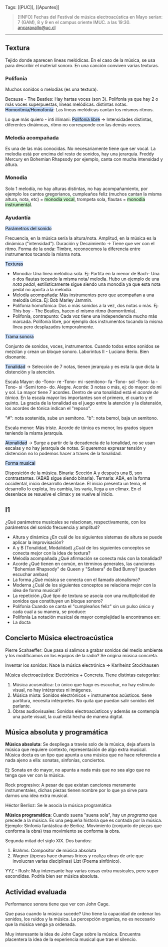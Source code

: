 Tags: [[PUC]], [[Apuntes]]

>[!INFO]
>Fechas del Festival de música electroacústica en Mayo serían: 7 (GAM), 8 y 9 en el campus oriente IMUC. a las 19:30.
>ancaravallo@uc.cl

---
## Textura 
Tejido donde aparecen líneas melódicas. En el caso de la música, se usa para describir el material sonoro. En una canción conviven varias texturas.
### Polifonía
Muchos sonidos o melodías (es una textura). 

Because - The Beatles: Hay hartas voces (son 3). Polifonía ya que hay 2 o más voces superpuestas, líneas melódicas. distintas notas. <mark style="background: #ADCCFFA6;">Homoritmia/Homofonía</mark>: Las líneas melódicas cantan los mismos ritmos.

Lo que más quiero - inti illimani: <mark style="background: #ADCCFFA6;">Polifonía libre</mark> -> Intensidades distintas, diferentes dináimcas, ritmo no corresponde con las demás voces.

### Melodía acompañada
Es una de las más conocidas. No necesariamente tiene que ser vocal. La melodía está por encima del resto de sonidos, hay una jerarquía. Freddy Mercury en Bohemian Rhapsody por ejemplo, canta con mucha intensidad y altura. 

### Monodia
Solo 1 melodía, no hay alturas distintas, no hay acompañamiento, por ejemplo los cantos gregorianos, cumpleaños feliz (muchos cantan la misma altura, nota, etc) = <mark style="background: #BBFABBA6;">monodia vocal</mark>, trompeta sola, flautas = <mark style="background: #BBFABBA6;">monodia instrumental</mark>.

### Ayudantía

<mark style="background: #ADCCFFA6;">Parámetros del sonido</mark>

Frecuencia, en la música sería la altura/nota.
Amplitud, en la música es la dinámica ("intensidad").
Duración y Decaimiento -> Tiene que ver con el ritmo.
Forma de la onda: Timbre, reconocemos la diferencia entre instrumentos tocando la misma nota.

<mark style="background: #ADCCFFA6;">Texturas</mark>

- Monodia: Una línea melódica sola. Ej: Partita en la menor de Bach- Una o dos flautas tocando la misma nota/ melodía. Hubo un ejemplo de una *nota pedal*, estilisticamente sigue siendo una monodia ya que esta nota pedal no aporta a la melodía. 
- Melodía acompañada: Más instrumentos pero que acompañan a una melodía única. Ej: Bob Marley Jammin.
- Polifonía homofónica: Dos o más sonidos a la vez, dos notas o más. Ej: This boy - The Beatles, hacen el mismo ritmo (homorritmia). 
- Polifonía, contrapunto: Cada voz tiene una independencia mucho más marcada. Polifonía libre, por ejemplo dos instrumentos tocando la misma línea pero desplazados temporalmente.

<mark style="background: #ADCCFFA6;">Trama sonora</mark>

Conjunto de sonidos, voces, instrumentos. Cuando todos estos sonidos se mezclan y crean un bloque sonoro. Laborintus II - Luciano Berio. Bien disonante.

<mark style="background: #ADCCFFA6;">Tonalidad</mark>
-> Selección de 7 notas, tienen jerarquía y es esta la que dicta la distención y la atención. 

Escala Mayor: do -Tono- re -Tono- mi -semitono- fa -Tono- sol -Tono- la -Tono- si -Semi tono- do. Alegre.
Acorde: 3 notas o más, ej: do mayor: do mi y sol.
La mayor tiene 7 acordes. Dentro de una tonalidad está el *acorde de tónica*. 
En la escala mayor los importantes son el primero, el cuarto y el quinto.
La gracia de la tonalidad es el juego entre la atención y la distensión, los acordes de tónica indican el "reposo".

"#": nota sostenida, sube un semitono.
"b": nota bemol, baja un semitono.

Escala menor: Más triste. Acorde de tónica es menor, los grados siguen teniendo la misma jerarquía.

<mark style="background: #ADCCFFA6;">Atonalidad</mark>
-> Surge a partir de la decadencia de la tonalidad, no se usan escalas y no hay jerarquía de notas. Si queremos expresar tensión y distención no lo podemos hacer a traves de la tonalidad.

<mark style="background: #ADCCFFA6;">Forma musical</mark>

Disposición de la música.
Binaria: Sección A y después una B, son contrastantes. (ABAB sigue siendo binaria).
Ternaria: ABA, en la forma occidental, inicio desarrollo desenlace. El inicio presenta un tema, el desarrollo lo explota, los cambia, los varía, llega a un climax. En el desenlace se resuelve el climax y se vuelve al inicio.

## I1
¿Qué parámetros musicales se relacionan, respectivamente, con los parámetros del sonido frecuencia y amplitud?
- Altura y dinámica
¿En cuál de los siguientes sistemas de altura se puede aplicar la improvisación?
- A y B (Tonalidad, Modalidad)
¿Cuál de los siguientes conceptos se conecta mejor con la idea de textura?
- Melodía acompañada
¿Qué afirmación se conecta más con la tonalidad?
- Acorde
¿Qué tienen en común, en términos generales, las canciones "Bohemian Rhapsody" de Queen y "Safaera" de Bad Bunny? (pueden escuchar ambas)
- La forma
¿Qué música se conecta con el llamado atonalismo?
- Moderna
¿Cuál de los siguientes conceptos se relaciona mejor con la idea de forma musical?
- La repetición
¿Qué tipo de textura se asocia con una multiplicidad de sonidos que constituyen un bloque sonoro?
- Polifonía
Cuando se canta el "cumpleaños feliz" sin un pulso único y cada cual a su manera, se produce:
- Polifonía
La notación musical de mayor complejidad la encontramos en:
- La docta

## Concierto Música electroacústica
Pierre Scahaeffer: Que pasa si salimos a grabar sonidos del medio ambiente y los modificamos on los equipos de la radio? Se origina música concreta.

Inventar los sonidos: Nace la música electrónica -> Karlheinz Stockhausen

Música electroacústica: Electrónica + Concreta. Tiene distintas categorías:
1. Música acusmática: Lo único que hago es escuchar, no hay estímulo visual, no hay intérpretes ni imágenes.
2. Música mixta: Sonidos electrónicos + instrumentos acústicos. tiene partitura, necesita intérpretes. No quita que puedan salir sonidos del parlante. 
3. Obras audiovisuales: Sonidos electroacústicos y además se contempla una parte visual, la cual está hecha de manera digital.

## Música absoluta y programática

**Música absoluta**: Se despliega a través solo de la música, deja afuera la música que requiere contexto, representación de algo extra musical.  Música docta es un tipo que apunta a una música que no hace referencia a nada ajeno a ella: sonatas, sinfonías, conciertos. 

Ej: Sonata en do mayor, no apunta a nada más que no sea algo que no tenga que ver con la música.

Rock progresivo: A pesar de que existan canciones meramente instrumentales, dichas piezas tienen nombre por lo que ya sirve para darnos una idea extra musical.

Héctor Berlioz: Se le asocia la música programática

**Música programática**: Cuando suena "suena sola", hay un *programa* que precede a la música. Es una pequeña historia que es contada por la música. Ejemplo: Sinfonía fantástica de Berlioz. Movimiento (conjunto de piezas que conforma la obra) tras movimiento se conforma la obra.

Segunda mitad del siglo XIX. Dos bandos:
1. Brahms: Compositor de música absoluta
2. Wagner (óperas hace dramas líricos y realiza obras de arte que involucran varias disciplinas) Lizt (Poema sinfónico). 

YYZ - Rush: Muy interesante hay varias cosas extra musicales, pero super escondidas. Podría bien ser música absoluta.

## Actividad evaluada

Performance sonora tiene que ver con John Cage.

Que pasa cuando la música sucede? Uno tiene la capacidad de ordenar los sonidos, los ruidos y la música. La percepción organiza, no es necesario que la música venga ya ordenada.

Muy interesante la idea de John Cage sobre la música. Encuentra placentera la idea de la experiencia musical que trae el silencio. 